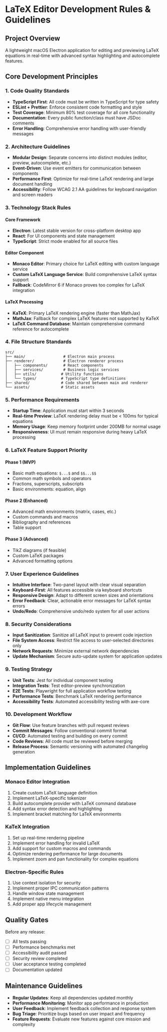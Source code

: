 # LaTeX Editor Development Rules & Guidelines

## Project Overview
A lightweight macOS Electron application for editing and previewing LaTeX equations in real-time with advanced syntax highlighting and autocomplete features.

## Core Development Principles

### 1. Code Quality Standards
- **TypeScript First**: All code must be written in TypeScript for type safety
- **ESLint + Prettier**: Enforce consistent code formatting and style
- **Test Coverage**: Minimum 80% test coverage for all core functionality
- **Documentation**: Every public function/class must have JSDoc comments
- **Error Handling**: Comprehensive error handling with user-friendly messages

### 2. Architecture Guidelines
- **Modular Design**: Separate concerns into distinct modules (editor, preview, autocomplete, etc.)
- **Event-Driven**: Use event emitters for communication between components
- **Performance First**: Optimize for real-time LaTeX rendering and large document handling
- **Accessibility**: Follow WCAG 2.1 AA guidelines for keyboard navigation and screen readers

### 3. Technology Stack Rules

#### Core Framework
- **Electron**: Latest stable version for cross-platform desktop app
- **React**: For UI components and state management
- **TypeScript**: Strict mode enabled for all source files

#### Editor Component
- **Monaco Editor**: Primary choice for LaTeX editing with custom language service
- **Custom LaTeX Language Service**: Build comprehensive LaTeX syntax support
- **Fallback**: CodeMirror 6 if Monaco proves too complex for LaTeX integration

#### LaTeX Processing
- **KaTeX**: Primary LaTeX rendering engine (faster than MathJax)
- **MathJax**: Fallback for complex LaTeX features not supported by KaTeX
- **LaTeX Command Database**: Maintain comprehensive command reference for autocomplete

### 4. File Structure Standards
```
src/
├── main/                 # Electron main process
├── renderer/             # Electron renderer process
│   ├── components/       # React components
│   ├── services/         # Business logic services
│   ├── utils/           # Utility functions
│   └── types/           # TypeScript type definitions
├── shared/              # Code shared between main and renderer
└── assets/              # Static assets
```

### 5. Performance Requirements
- **Startup Time**: Application must start within 3 seconds
- **Real-time Preview**: LaTeX rendering delay must be < 100ms for typical equations
- **Memory Usage**: Keep memory footprint under 200MB for normal usage
- **Responsiveness**: UI must remain responsive during heavy LaTeX processing

### 6. LaTeX Feature Support Priority

#### Phase 1 (MVP)
- Basic math equations: `$...$` and `$$...$$`
- Common math symbols and operators
- Fractions, superscripts, subscripts
- Basic environments: equation, align

#### Phase 2 (Enhanced)
- Advanced math environments (matrix, cases, etc.)
- Custom commands and macros
- Bibliography and references
- Table support

#### Phase 3 (Advanced)
- TikZ diagrams (if feasible)
- Custom LaTeX packages
- Advanced formatting options

### 7. User Experience Guidelines
- **Intuitive Interface**: Two-panel layout with clear visual separation
- **Keyboard-First**: All features accessible via keyboard shortcuts
- **Responsive Design**: Adapt to different screen sizes and orientations
- **Error Feedback**: Clear, actionable error messages for LaTeX syntax errors
- **Undo/Redo**: Comprehensive undo/redo system for all user actions

### 8. Security Considerations
- **Input Sanitization**: Sanitize all LaTeX input to prevent code injection
- **File System Access**: Restrict file access to user-selected directories only
- **Network Requests**: Minimize external network dependencies
- **Update Mechanism**: Secure auto-update system for application updates

### 9. Testing Strategy
- **Unit Tests**: Jest for individual component testing
- **Integration Tests**: Test editor-preview synchronization
- **E2E Tests**: Playwright for full application workflow testing
- **Performance Tests**: Benchmark LaTeX rendering performance
- **Accessibility Tests**: Automated accessibility testing with axe-core

### 10. Development Workflow
- **Git Flow**: Use feature branches with pull request reviews
- **Commit Messages**: Follow conventional commit format
- **CI/CD**: Automated testing and building on every commit
- **Code Reviews**: All code must be reviewed before merging
- **Release Process**: Semantic versioning with automated changelog generation

## Implementation Guidelines

### Monaco Editor Integration
1. Create custom LaTeX language definition
2. Implement LaTeX-specific tokenizer
3. Build autocomplete provider with LaTeX command database
4. Add syntax error detection and highlighting
5. Implement bracket matching for LaTeX environments

### KaTeX Integration
1. Set up real-time rendering pipeline
2. Implement error handling for invalid LaTeX
3. Add support for custom macros and commands
4. Optimize rendering performance for large documents
5. Implement zoom and pan functionality for complex equations

### Electron-Specific Rules
1. Use context isolation for security
2. Implement proper IPC communication patterns
3. Handle window state management
4. Implement native menu integration
5. Add proper app lifecycle management

## Quality Gates
Before any release:
- [ ] All tests passing
- [ ] Performance benchmarks met
- [ ] Accessibility audit passed
- [ ] Security review completed
- [ ] User acceptance testing completed
- [ ] Documentation updated

## Maintenance Guidelines
- **Regular Updates**: Keep all dependencies updated monthly
- **Performance Monitoring**: Monitor app performance in production
- **User Feedback**: Implement feedback collection and response system
- **Bug Triage**: Prioritize bugs based on user impact and frequency
- **Feature Requests**: Evaluate new features against core mission and complexity
